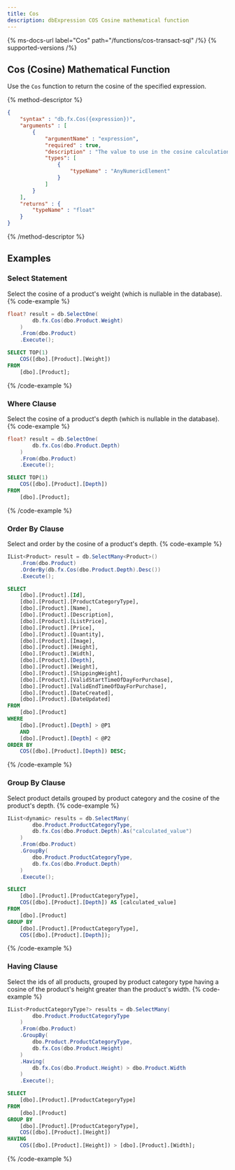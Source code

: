 ```yaml
---
title: Cos
description: dbExpression COS Cosine mathematical function
---
```


{% ms-docs-url label="Cos" path="/functions/cos-transact-sql" /%}
{% supported-versions /%}

## Cos (Cosine) Mathematical Function

Use the `Cos` function to return the cosine of the specified expression.

{% method-descriptor %}
```json
{
    "syntax" : "db.fx.Cos({expression})",
    "arguments" : [
        {
            "argumentName" : "expression",
            "required" : true, 
            "description" : "The value to use in the cosine calculation.",
            "types": [
                { 
                    "typeName" : "AnyNumericElement"
                }
            ]
        }
    ],
	"returns" : {
		"typeName" : "float"
	}
}
```
{% /method-descriptor %}

## Examples
### Select Statement
Select the cosine of a product's weight (which is nullable in the database).
{% code-example %}
```csharp
float? result = db.SelectOne(
        db.fx.Cos(dbo.Product.Weight)
    )
    .From(dbo.Product)
    .Execute();
```
```sql
SELECT TOP(1)
	COS([dbo].[Product].[Weight])
FROM
	[dbo].[Product];
```
{% /code-example %}

### Where Clause
Select the cosine of a product's depth (which is nullable in the database).
{% code-example %}
```csharp
float? result = db.SelectOne(
        db.fx.Cos(dbo.Product.Depth)
    )
    .From(dbo.Product)
    .Execute();
```
```sql
SELECT TOP(1)
	COS([dbo].[Product].[Depth])
FROM
	[dbo].[Product];
```
{% /code-example %}

### Order By Clause
Select and order by the cosine of a product's depth.
{% code-example %}
```csharp
IList<Product> result = db.SelectMany<Product>()
    .From(dbo.Product)
    .OrderBy(db.fx.Cos(dbo.Product.Depth).Desc())
    .Execute();
```
```sql
SELECT
	[dbo].[Product].[Id],
	[dbo].[Product].[ProductCategoryType],
	[dbo].[Product].[Name],
	[dbo].[Product].[Description],
	[dbo].[Product].[ListPrice],
	[dbo].[Product].[Price],
	[dbo].[Product].[Quantity],
	[dbo].[Product].[Image],
	[dbo].[Product].[Height],
	[dbo].[Product].[Width],
	[dbo].[Product].[Depth],
	[dbo].[Product].[Weight],
	[dbo].[Product].[ShippingWeight],
	[dbo].[Product].[ValidStartTimeOfDayForPurchase],
	[dbo].[Product].[ValidEndTimeOfDayForPurchase],
	[dbo].[Product].[DateCreated],
	[dbo].[Product].[DateUpdated]
FROM
	[dbo].[Product]
WHERE
	[dbo].[Product].[Depth] > @P1
	AND
	[dbo].[Product].[Depth] < @P2
ORDER BY
	COS([dbo].[Product].[Depth]) DESC;
```
{% /code-example %}

### Group By Clause
Select product details grouped by product
category and the cosine of the product's depth.
{% code-example %}
```csharp
IList<dynamic> results = db.SelectMany(
        dbo.Product.ProductCategoryType,
        db.fx.Cos(dbo.Product.Depth).As("calculated_value")
    )
    .From(dbo.Product)
    .GroupBy(
        dbo.Product.ProductCategoryType,
        db.fx.Cos(dbo.Product.Depth)
    )
    .Execute();
```
```sql
SELECT
	[dbo].[Product].[ProductCategoryType],
	COS([dbo].[Product].[Depth]) AS [calculated_value]
FROM
	[dbo].[Product]
GROUP BY
	[dbo].[Product].[ProductCategoryType],
	COS([dbo].[Product].[Depth]);
```
{% /code-example %}

### Having Clause
Select the ids of all products, grouped by product
category type having a cosine of the product's height 
greater than the product's width.
{% code-example %}
```csharp
IList<ProductCategoryType?> results = db.SelectMany(
        dbo.Product.ProductCategoryType
    )
    .From(dbo.Product)
    .GroupBy(
        dbo.Product.ProductCategoryType,
        db.fx.Cos(dbo.Product.Height)
    )
    .Having(
        db.fx.Cos(dbo.Product.Height) > dbo.Product.Width
    )
    .Execute();
```
```sql
SELECT
	[dbo].[Product].[ProductCategoryType]
FROM
	[dbo].[Product]
GROUP BY
	[dbo].[Product].[ProductCategoryType],
	COS([dbo].[Product].[Height])
HAVING
	COS([dbo].[Product].[Height]) > [dbo].[Product].[Width];
```
{% /code-example %}
